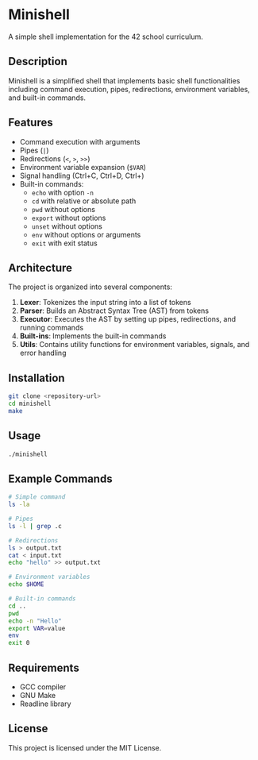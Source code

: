 # Minishell

A simple shell implementation for the 42 school curriculum.

## Description

Minishell is a simplified shell that implements basic shell functionalities including command execution, pipes, redirections, environment variables, and built-in commands.

## Features

- Command execution with arguments
- Pipes (`|`)
- Redirections (`<`, `>`, `>>`)
- Environment variable expansion (`$VAR`)
- Signal handling (Ctrl+C, Ctrl+D, Ctrl+\)
- Built-in commands:
  - `echo` with option `-n`
  - `cd` with relative or absolute path
  - `pwd` without options
  - `export` without options
  - `unset` without options
  - `env` without options or arguments
  - `exit` with exit status

## Architecture

The project is organized into several components:

1. **Lexer**: Tokenizes the input string into a list of tokens
2. **Parser**: Builds an Abstract Syntax Tree (AST) from tokens
3. **Executor**: Executes the AST by setting up pipes, redirections, and running commands
4. **Built-ins**: Implements the built-in commands
5. **Utils**: Contains utility functions for environment variables, signals, and error handling

## Installation

```bash
git clone <repository-url>
cd minishell
make
```

## Usage

```bash
./minishell
```

## Example Commands

```bash
# Simple command
ls -la

# Pipes
ls -l | grep .c

# Redirections
ls > output.txt
cat < input.txt
echo "hello" >> output.txt

# Environment variables
echo $HOME

# Built-in commands
cd ..
pwd
echo -n "Hello"
export VAR=value
env
exit 0
```

## Requirements

- GCC compiler
- GNU Make
- Readline library

## License

This project is licensed under the MIT License. 
